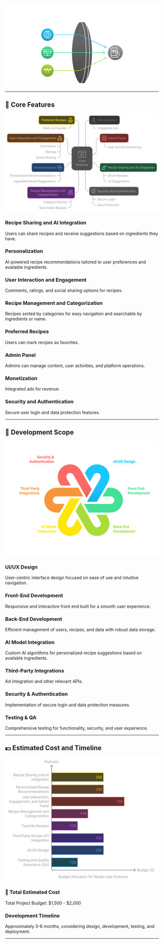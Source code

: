 
![Recipe Sharing and AI Integration](napkin-app-overview.png)

---

## 📖 Core Features
![Personalization](core_features.png)

### Recipe Sharing and AI Integration
Users can share recipes and receive suggestions based on ingredients they have.


### Personalization
AI-powered recipe recommendations tailored to user preferences and available ingredients.


### User Interaction and Engagement
Comments, ratings, and social sharing options for recipes.

### Recipe Management and Categorization
Recipes sorted by categories for easy navigation and searchable by ingredients or name.

### Preferred Recipes
Users can mark recipes as favorites.

### Admin Panel
Admins can manage content, user activities, and platform operations.

### Monetization
Integrated ads for revenue.

### Security and Authentication
Secure user login and data protection features.

---

## 📐 Development Scope
![User Interaction and Engagement](napkin-selection.png)

### UI/UX Design
User-centric interface design focused on ease of use and intuitive navigation.

### Front-End Development
Responsive and interactive front end built for a smooth user experience.

### Back-End Development
Efficient management of users, recipes, and data with robust data storage.

### AI Model Integration
Custom AI algorithms for personalized recipe suggestions based on available ingredients.

### Third-Party Integrations
Ad integration and other relevant APIs.

### Security & Authentication
Implementation of secure login and data protection measures.

### Testing & QA
Comprehensive testing for functionality, security, and user experience.

---

## 💵 Estimated Cost and Timeline

![Recipe Management and Categorization](project-pugedt-distribution.png)
### 📅 Total Estimated Cost
Total Project Budget: $1,500 - $2,000

### Development Timeline
Approximately 3-6 months, considering design, development, testing, and deployment.

---






